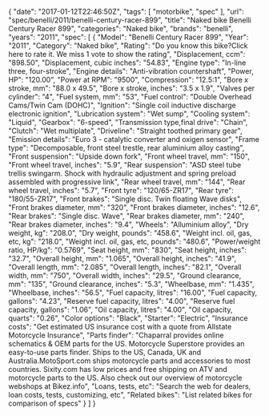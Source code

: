 {
    "date": "2017-01-12T22:46:50Z",
    "tags": [
        "motorbike",
        "spec"
    ],
    "url": "spec\/benelli\/2011\/benelli-century-racer-899",
    "title": "Naked bike Benelli Century Racer 899",
    "categories": "Naked bike",
    "brands": "benelli",
    "years": "2011",
    "spec": [
        {
            "Model": "Benelli Century Racer 899",
            "Year": "2011",
            "Category": "Naked bike",
            "Rating": "Do you know this bike?Click here to rate it. We miss 1 vote to show the rating",
            "Displacement, ccm": "898.50",
            "Displacement, cubic inches": "54.83",
            "Engine type": "In-line three, four-stroke",
            "Engine details": "Anti-vibration countershaft",
            "Power, HP": "120.00",
            "Power at RPM": "9500",
            "Compression": "12.5:1",
            "Bore x stroke, mm": "88.0 x 49.5",
            "Bore x stroke, inches": "3.5 x 1.9",
            "Valves per cylinder": "4",
            "Fuel system, mm": "53",
            "Fuel control": "Double Overhead Cams\/Twin Cam (DOHC)",
            "Ignition": "Single coil inductive discharge electronic ignition",
            "Lubrication system": "Wet sump",
            "Cooling system": "Liquid",
            "Gearbox": "6-speed",
            "Transmission type,final drive": "Chain",
            "Clutch": "Wet multiplate",
            "Driveline": "Straight toothed primary gear",
            "Emission details": "Euro 3 - catalytic converter and oxigen sensor",
            "Frame type": "Decomposable, front steel trestle, rear aluminium alloy casting",
            "Front suspension": "Upside  down fork",
            "Front wheel travel, mm": "150",
            "Front wheel travel, inches": "5.9",
            "Rear suspension": "ASD steel tube trellis swingarm. Shock with hydraulic adjustment  and spring preload assembled with progressive link",
            "Rear wheel travel, mm": "144",
            "Rear wheel travel, inches": "5.7",
            "Front tyre": "120\/65-ZR17",
            "Rear tyre": "180\/55-ZR17",
            "Front brakes": "Single disc. Twin floating Wave disks",
            "Front brakes diameter, mm": "320",
            "Front brakes diameter, inches": "12.6",
            "Rear brakes": "Single disc. Wave",
            "Rear brakes diameter, mm": "240",
            "Rear brakes diameter, inches": "9.4",
            "Wheels": "Alluminium alloy",
            "Dry weight, kg": "208.0",
            "Dry weight, pounds": "458.6",
            "Weight incl. oil, gas, etc, kg": "218.0",
            "Weight incl. oil, gas, etc, pounds": "480.6",
            "Power\/weight ratio, HP\/kg": "0.5769",
            "Seat height, mm": "830",
            "Seat height, inches": "32.7",
            "Overall height, mm": "1.065",
            "Overall height, inches": "41.9",
            "Overall length, mm": "2.085",
            "Overall length, inches": "82.1",
            "Overall width, mm": "750",
            "Overall width, inches": "29.5",
            "Ground clearance, mm": "135",
            "Ground clearance, inches": "5.3",
            "Wheelbase, mm": "1.435",
            "Wheelbase, inches": "56.5",
            "Fuel capacity, litres": "16.00",
            "Fuel capacity, gallons": "4.23",
            "Reserve fuel capacity, litres": "4.00",
            "Reserve fuel capacity, gallons": "1.06",
            "Oil capacity, litres": "4.00",
            "Oil capacity, quarts": "0.26",
            "Color options": "Black",
            "Starter": "Electric",
            "Insurance costs": "Get estimated US insurance cost with a quote from Allstate Motorcycle Insurance",
            "Parts finder": "Chaparral provides online schematics & OEM parts for the US.   Motorcycle Superstore provides an easy-to-use parts finder. Ships to the US, Canada, UK and Australia.MotoSport.com ships motorcycle parts and accessories to most countries.    Sixity.com has low prices and free shipping on ATV and motorcycle parts to the US. Also check out our overview of motorcycle webshops at Bikez.info",
            "Loans, tests, etc": "Search the web for dealers, loan costs, tests, customizing, etc",
            "Related bikes": "List related bikes for comparison of specs"
        }
    ]
}
